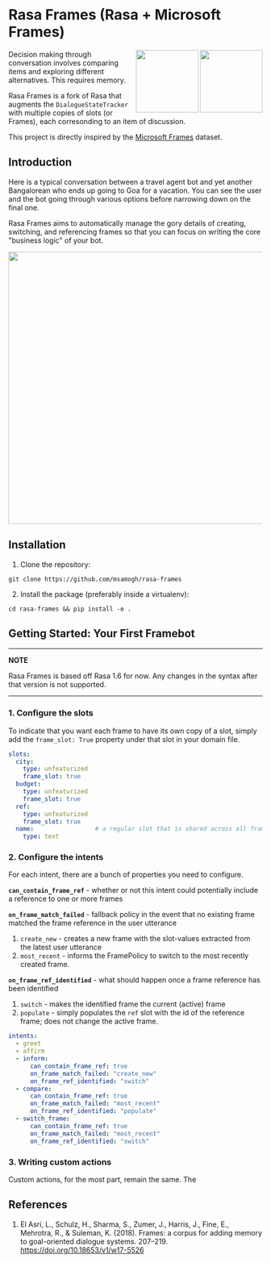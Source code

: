 # Rasa Frames (Rasa + Microsoft Frames)
<img align="right" height="124" src="https://www.rasa.com/assets/img/sara/sara-open-source-2.0.png">

<img align="right" height="124" src="https://logos-download.com/wp-content/uploads/2016/02/Microsoft_box.png">

Decision making through conversation involves comparing items and exploring different alternatives. This requires memory.

Rasa Frames is a fork of Rasa that augments the `DialogueStateTracker` with multiple copies of slots (or Frames), each corresonding to an item of discussion.

This project is directly inspired by the [Microsoft Frames](https://www.microsoft.com/en-us/research/project/frames-dataset/) dataset.

## Introduction

Here is a typical conversation between a travel agent bot and yet another Bangalorean who ends up going to Goa for a vacation. You can see the user and the bot going through various options before narrowing down on the final one.

Rasa Frames aims to automatically manage the gory details of creating, switching, and
referencing frames so that you can focus on writing the core "business logic" of
your bot.

<img align="center" height="540" src="https://github.com/msamogh/rasa-frames/raw/master/Frames.png">

## Installation
1. Clone the repository:
```
git clone https://github.com/msamogh/rasa-frames
```

2. Install the package (preferably inside a virtualenv):
```
cd rasa-frames && pip install -e .
```

## Getting Started: Your First Framebot

---
**NOTE**

Rasa Frames is based off Rasa 1.6 for now. Any changes in the syntax after that version is not supported.

---

### 1. Configure the slots
To indicate that you want each frame to have its own copy of a slot, simply add the `frame_slot: True` property under that slot in your domain file.

```yaml
slots:
  city:
    type: unfeaturized
    frame_slot: true
  budget:
    type: unfeaturized
    frame_slot: true
  ref:
    type: unfeaturized
    frame_slot: true
  name:                 # a regular slot that is shared across all frames
    type: text
```

### 2. Configure the intents
For each intent, there are a bunch of properties you need to configure.

**`can_contain_frame_ref`** - whether or not this intent could potentially include a reference to one or more frames

**`on_frame_match_failed`** - fallback policy in the event that no existing frame matched the frame reference in the user utterance
1. `create_new` - creates a new frame with the slot-values extracted from the latest user utterance
2. `most_recent` - informs the FramePolicy to switch to the most recently created frame.

**`on_frame_ref_identified`** - what should happen once a frame reference has been identified
1. `switch` - makes the identified frame the current (active) frame
2. `populate` - simply populates the `ref` slot with the id of the reference frame; does not change the active frame.

```yaml
intents:
  - greet
  - affirm
  - inform:
      can_contain_frame_ref: true
      on_frame_match_failed: "create_new"
      on_frame_ref_identified: "switch"
  - compare:
      can_contain_frame_ref: true
      on_frame_match_failed: "most_recent"
      on_frame_ref_identified: "populate"
  - switch_frame:
      can_contain_frame_ref: true
      on_frame_match_failed: "most_recent"
      on_frame_ref_identified: "switch"
```

### 3. Writing custom actions
Custom actions, for the most part, remain the same. The 


## References
1. El Asri, L., Schulz, H., Sharma, S., Zumer, J., Harris, J., Fine, E., Mehrotra, R., & Suleman, K. (2018). Frames: a corpus for adding memory to goal-oriented dialogue systems. 207–219. https://doi.org/10.18653/v1/w17-5526
